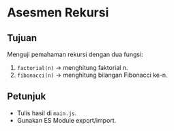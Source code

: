 # Asesmen Rekursi

## Tujuan
Menguji pemahaman rekursi dengan dua fungsi:

1. `factorial(n)` → menghitung faktorial n.
2. `fibonacci(n)` → menghitung bilangan Fibonacci ke-n.

## Petunjuk
- Tulis hasil di `main.js`.
- Gunakan ES Module export/import.
